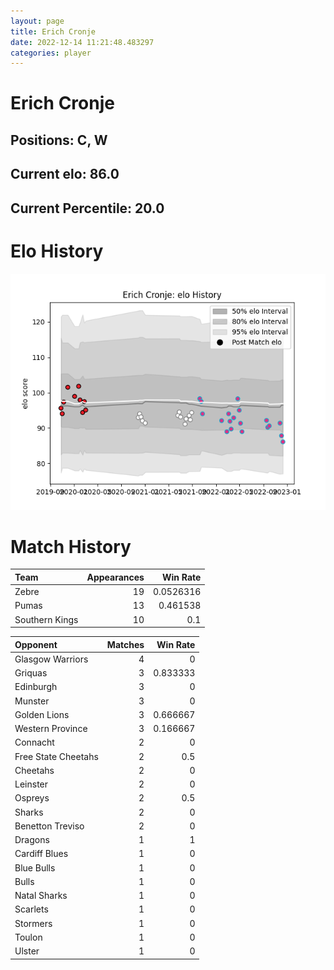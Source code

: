 ```yaml
---  
layout: page  
title: Erich Cronje  
date: 2022-12-14 11:21:48.483297  
categories: player  
---
```

# Erich Cronje

## Positions: C, W

## Current elo: 86.0

## Current Percentile: 20.0

# Elo History


![elo history](history_ErichCronje.png)
# Match History


| Team           |   Appearances |   Win Rate |
|:---------------|--------------:|-----------:|
| Zebre          |            19 |  0.0526316 |
| Pumas          |            13 |  0.461538  |
| Southern Kings |            10 |  0.1       |

| Opponent            |   Matches |   Win Rate |
|:--------------------|----------:|-----------:|
| Glasgow Warriors    |         4 |   0        |
| Griquas             |         3 |   0.833333 |
| Edinburgh           |         3 |   0        |
| Munster             |         3 |   0        |
| Golden Lions        |         3 |   0.666667 |
| Western Province    |         3 |   0.166667 |
| Connacht            |         2 |   0        |
| Free State Cheetahs |         2 |   0.5      |
| Cheetahs            |         2 |   0        |
| Leinster            |         2 |   0        |
| Ospreys             |         2 |   0.5      |
| Sharks              |         2 |   0        |
| Benetton Treviso    |         2 |   0        |
| Dragons             |         1 |   1        |
| Cardiff Blues       |         1 |   0        |
| Blue Bulls          |         1 |   0        |
| Bulls               |         1 |   0        |
| Natal Sharks        |         1 |   0        |
| Scarlets            |         1 |   0        |
| Stormers            |         1 |   0        |
| Toulon              |         1 |   0        |
| Ulster              |         1 |   0        |